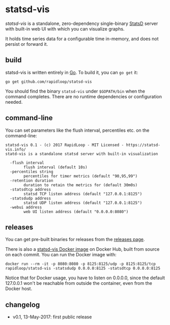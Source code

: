 
# statsd-vis

_statsd-vis_ is a standalone, zero-dependency single-binary
[StatsD](https://github.com/etsy/statsd) server with built-in web UI
with which you can visualize graphs.

It holds time series data for a configurable time in-memory, and does not
persist or forward it.

## build

statsd-vis is written entirely in [Go](https://golang.org/). To build it,
you can `go get` it:

    go get github.com/rapidloop/statsd-vis

You should find the binary `statsd-vis` under `$GOPATH/bin` when the command
completes. There are no runtime dependencies or configuration needed.

## command-line

You can set parameters like the flush interval, percentiles etc. on the
command-line:

```
statsd-vis 0.1 - (c) 2017 RapidLoop - MIT Licensed - https://statsd-vis.info/
statd-vis is a standalone statsd server with built-in visualization

  -flush interval
    	flush interval (default 10s)
  -percentiles string
    	percentiles for timer metrics (default "90,95,99")
  -retention duration
    	duration to retain the metrics for (default 30m0s)
  -statsdtcp address
    	statsd TCP listen address (default "127.0.0.1:8125")
  -statsdudp address
    	statsd UDP listen address (default "127.0.0.1:8125")
  -webui address
    	web UI listen address (default "0.0.0.0:8080")
```

## releases

You can get pre-built binaries for releases from the
[releases page](https://github.com/rapidloop/statsd-vis/releases).

There is also a [statsd-vis Docker image](https://hub.docker.com/r/rapidloop/statsd-vis/)
on Docker Hub, built from source on each commit. You can run the Docker image with:

    docker run --rm -it -p 8080:8080 -p 8125:8125/udp -p 8125:8125/tcp rapidloop/statsd-vis -statsdudp 0.0.0.0:8125 -statsdtcp 0.0.0.0:8125

Notice that for Docker usage, you have to listen on 0.0.0.0, since the default 127.0.0.1 won't be reachable from outside the container, even from the Docker host.

## changelog

* v0.1, 13-May-2017: first public release
